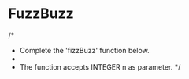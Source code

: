 # FuzzBuzz

/*
 * Complete the 'fizzBuzz' function below.
 *
 * The function accepts INTEGER n as parameter.
 */
